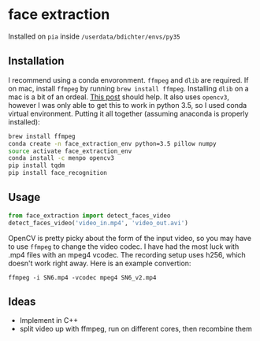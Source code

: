 # face extraction

Installed on `pia` inside `/userdata/bdichter/envs/py35`

## Installation
I recommend using a conda envoronment.
`ffmpeg` and `dlib` are required. If on mac, install `ffmpeg` by running `brew install ffmpeg`. 
Installing `dlib` on a mac is a bit of an ordeal. [This post](http://www.pyimagesearch.com/2017/03/27/how-to-install-dlib/) should help. It also uses `opencv3`, however I was only able to get this to work in python 3.5, so I used conda 
virtual environment. Putting it all together (assuming anaconda is properly
installed):
```bash
brew install ffmpeg
conda create -n face_extraction_env python=3.5 pillow numpy
source activate face_extraction_env
conda install -c menpo opencv3
pip install tqdm
pip install face_recognition
```
## Usage
```python
from face_extraction import detect_faces_video
detect_faces_video('video_in.mp4', 'video_out.avi')
```

OpenCV is pretty picky about the form of the input video, so you may 
have to use `ffmpeg` to change the video codec. I have had the most luck with
.mp4 files with an mpeg4 vcodec. The recording setup uses h256, which doesn't
work right away. Here is an example convertion:
```
ffmpeg -i SN6.mp4 -vcodec mpeg4 SN6_v2.mp4
```

## Ideas
* Implement in C++
* split video up with ffmpeg, run on different cores, then recombine them
